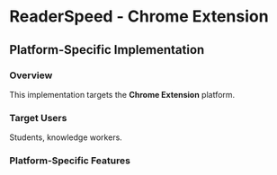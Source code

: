 # ReaderSpeed - Chrome Extension

## Platform-Specific Implementation

### Overview
This implementation targets the **Chrome Extension** platform.

### Target Users
Students, knowledge workers.

### Platform-Specific Features
